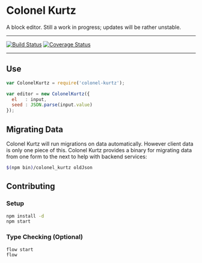 # Colonel Kurtz

A block editor. Still a work in progress; updates will be rather unstable.

---

[![Build Status](https://travis-ci.org/vigetlabs/colonel-kurtz.png?branch=master)](https://travis-ci.org/vigetlabs/colonel-kurtz)
[![Coverage Status](https://coveralls.io/repos/vigetlabs/colonel-kurtz/badge.svg)](https://coveralls.io/r/vigetlabs/colonel-kurtz)

---

## Use

```javascript
var ColonelKurtz = require('colonel-kurtz');

var editor = new ColonelKurtz({
  el   : input,
  seed : JSON.parse(input.value)
});
```

## Migrating Data

Colonel Kurtz will run migrations on data automatically. However
client data is only one piece of this. Colonel Kurtz provides a binary
for migrating data from one form to the next to help with backend
services:

```bash
$(npm bin)/colonel_kurtz oldJson
```

## Contributing

### Setup

```bash
npm install -d
npm start
```

### Type Checking (Optional)

```bash
flow start
flow
```
